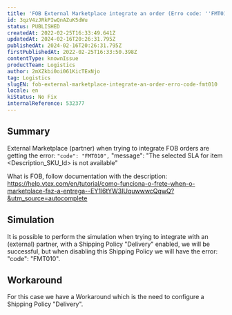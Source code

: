 ```yaml
---
title: 'FOB External Marketplace integrate an order (Erro code: ''FMT010'')'
id: 3qzV4zJRkPIwQnAZuK5dWu
status: PUBLISHED
createdAt: 2022-02-25T16:33:49.641Z
updatedAt: 2024-02-16T20:26:31.795Z
publishedAt: 2024-02-16T20:26:31.795Z
firstPublishedAt: 2022-02-25T16:33:50.398Z
contentType: knownIssue
productTeam: Logistics
author: 2mXZkbi0oi061KicTExNjo
tag: Logistics
slugEN: fob-external-marketplace-integrate-an-order-erro-code-fmt010
locale: en
kiStatus: No Fix
internalReference: 532377
---
```


## Summary


External Marketplace (partner) when trying to integrate FOB orders are getting the error:
`"code": "FMT010",`
"message": "The selected SLA for item <Description_SKU_Id> is not available"

What is FOB, follow documentation with the description:
https://help.vtex.com/en/tutorial/como-funciona-o-frete-when-o-marketplace-faz-a-entrega--EY1l6tYW3IUquwwwcQqwQ?&utm_source=autocomplete




## Simulation


It is possible to perform the simulation when trying to integrate with an (external) partner, with a Shipping Policy "Delivery" enabled, we will be successful, but when disabling this Shipping Policy we will have the error: "code": "FMT010".




## Workaround


For this case we have a Workaround which is the need to configure a Shipping Policy "Delivery".

